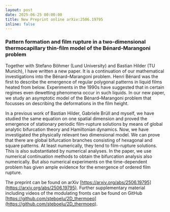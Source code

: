 ```yaml
---
layout: post
date: 2025-06-25 00:00:00
title: New Preprint online arXiv:2506.19795
inline: false
---
```


### Pattern formation and film rupture in a two-dimensional thermocapillary thin-film model of the Bénard-Marangoni problem

Together with Stefano Böhmer (Lund University) and Bastian Hilder (TU Munich), I have written a new paper. It is a continuation of our mathematical investigations into the Bénard–Marangoni problem. Henri Bénard was the first to describe the emergence of regular polygonal patterns in liquid films heated from below. Experiments in the 1990s have suggested that in certain regimes even dewetting phenomena occur in such liquids. In our new paper, we study an asymptotic model of the Bénard–Marangoni problem that focusses on describing the deformations in the film height.

In a previous work of Bastian Hilder, Gabriele Brüll and myself, we have studied the same equation on one spatial dimension and proved the emergence of stationary periodic film-rupture solutions by means of global analytic bifurcation theory and Hamiltonian dynamics. Now, we have investigated the physically relevant two dimensional model. We can prove that there are global bifurcation branches consisting of hexagonal and square patterns. At least numerically, they tend to film-rupture solutions. This is also substantiated by numerical analyses. In the paper, we use numerical continuation methods to obtain the bifurcation analysis also numerically. But also numerical experiments on the time-dependent problem has given ample evidence for the emergence of ordered film rupture.

The preprint can be found on arXiv [https://arxiv.org/abs/2506.19795](https://arxiv.org/abs/2506.19795). Further supplementary material including videos of the modulating fronts can be found on GitHub [https://github.com/steboelu/2D_thermoeq](https://github.com/steboelu/2D_thermoeq).